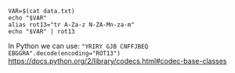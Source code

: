 ```
VAR=$(cat data.txt)
echo "$VAR"
alias rot13="tr A-Za-z N-ZA-Mn-za-m"
echo "$VAR" | rot13
```


In Python we can use: ```"YRIRY GJB CNFFJBEQ EBGGRA".decode(encoding="ROT13")```
https://docs.python.org/2/library/codecs.html#codec-base-classes
